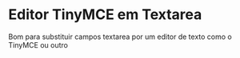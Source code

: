 # Editor TinyMCE em Textarea

Bom para substituir campos textarea por um editor de texto como o TinyMCE ou outro
